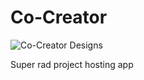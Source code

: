 # Co-Creator

![Co-Creator Designs](https://res.cloudinary.com/personaluse1234/image/upload/v1617215999/CoCreatorwebapp_lzqnin.png)

Super rad project hosting app
